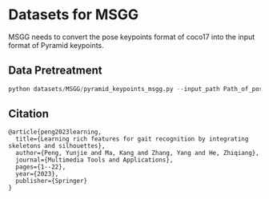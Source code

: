 # Datasets for MSGG
MSGG needs to convert the pose keypoints format of coco17 into the input format of Pyramid keypoints.

## Data Pretreatment
```python
python datasets/MSGG/pyramid_keypoints_msgg.py --input_path Path_of_pose_pkl --output_path Path_of_pose_pyramid_pkl
```

## Citation
```
@article{peng2023learning,
  title={Learning rich features for gait recognition by integrating skeletons and silhouettes},
  author={Peng, Yunjie and Ma, Kang and Zhang, Yang and He, Zhiqiang},
  journal={Multimedia Tools and Applications},
  pages={1--22},
  year={2023},
  publisher={Springer}
}
```
